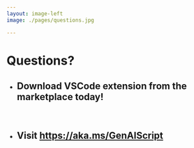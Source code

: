 ```yaml
---
layout: image-left
image: ./pages/questions.jpg

---
```

# Questions?
##

- Download VSCode extension from the marketplace today!
    - 

<br/>

- Visit https://aka.ms/GenAIScript 
    -
<br/>


